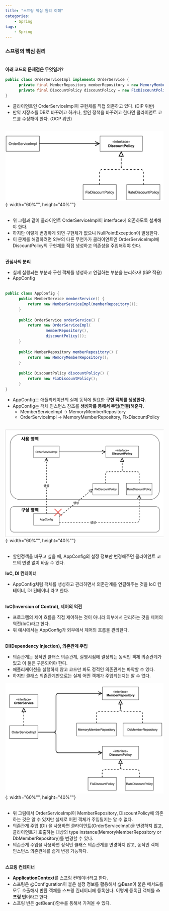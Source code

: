 ```yaml
---
title: "스프링 핵심 원리 이해"
categories: 
    - Spring
tags:
    - Spring
---
```


### 스프링의 핵심 원리 <br><br>

**아래 코드의 문제점은 무엇일까?**<br>
~~~java
public class OrderServiceImpl implements OrderService {
      private final MemberRepository memberRepository = new MemoryMemberRepository();
      private final DiscountPolicy discountPolicy = new FixDiscountPolicy();
}
~~~

* 클라이언트인 OrderServiceImpl이 구현체를 직접 의존하고 있다. (DIP 위반)
* 만약 저장소를 DB로 바꾸려고 하거나, 할인 정책을 바꾸려고 한다면 클라이언트 코드를 수정해야 한다. (OCP 위반)
<br><br>

![img3](/assets/images/2_3.png){: width="60%"", height="40%""} <br><br>

* 위 그림과 같이 클라이언트 OrderServiceImpl이 interface에 의존하도록 설계해야 한다.
* 하지만 이렇게 변경하게 되면 구현체가 없으니 NullPointException이 발생한다.
* 이 문제를 해결하려면 외부의 다른 무언가가 클라이언트인 OrderServiceImpl에 DiscountPolicy의 구현체를 직접 생성하고 의존성을 주입해줘야 한다. <br><br>

**관심사의 분리**
* 실제 실행되는 부분과 구현 객체를 생성하고 연결하는 부분을 분리하자! (ISP 적용)
* AppConfig <br><br>

~~~java
public class AppConfig {
      public MemberService memberService() {
          return new MemberServiceImpl(memberRepository());
      }

      public OrderService orderService() {
          return new OrderServiceImpl(
                  memberRepository(),
                  discountPolicy());
      }

      public MemberRepository memberRepository() {
          return new MemoryMemberRepository();
      }

      public DiscountPolicy discountPolicy() {
          return new FixDiscountPolicy();
      }
}
~~~

* AppConfig는 애플리케이션의 실제 동작에 필요한 **구현 객체를 생성한다.**
* AppConfig는 객체 인스턴스 참조를 **생성자를 통해서 주입(연결)해준다.**
    * MemberServiceImpl -> MemoryMemberRepository
    * OrderServiceImpl -> MemoryMemberRepository, FixDiscountPolicy
<br><br>

![img4](/assets/images/2_4.png){: width="60%"", height="40%""} <br><br>

* 할인정책을 바꾸고 싶을 때, AppConfig의 설정 정보만 변경해주면 클라이언트 코드의 변경 없이 바꿀 수 있다. <br>

**IoC, DI 컨테이너**
* AppConfig처럼 객체를 생성하고 관리하면서 의존관계를 연결해주는 것을 IoC 컨테이너, DI 컨테이너 라고 한다. <br><br>

**IoC(Inversion of Control), 제어의 역전**
* 프로그램의 제어 흐름을 직접 제어하는 것이 아니라 외부에서 관리하는 것을 제어의 역전(IoC)라고 한다.
* 위 예시에서는 AppConfig가 외부에서 제어의 흐름을 관리한다. <br><br>

**DI(Dependency Injection), 의존관계 주입**
* 의존관계는 정적인 클래스 의존관계, 실행시점에 결정되는 동적인 객체 의존관계가 있고 이 둘은 구분되어야 한다.
* 애플리케이션을 실행하지 않고 코드만 봐도 정적인 의존관계는 파악할 수 있다.
* 하지만 클래스 의존관계만으로는 실제 어떤 객체가 주입되는지는 알 수 없다.

![img5](/assets/images/2_5.png){: width="60%"", height="40%""} <br><br>

* 위 그림에서 OrderServiceImpl이 MemberRepository, DiscountPolicy에 의존하는 것은 알 수 있지만 실제로 어떤 객체가 주입될지는 알 수 없다.
* 의존관계 주입 (DI) 을 사용하면 클라이언트(OrderServiceImpl)을 변경하지 않고, 클라이언트가 호출하는 대상의 type instance(MemoryMemberRepository or DbMemberRepository)를 변경할 수 있다.
* 의존관계 주입을 사용하면 정적인 클래스 의존관계를 변경하지 않고, 동적인 객체 인스턴스 의존관계를 쉽게 변경 가능하다. <br><br>

**스프링 컨테이너**
* **ApplicationContext**를 스프링 컨테이너라고 한다.
* 스프링은 @Configuration이 붙은 설정 정보를 활용해서 @Bean이 붙은 메서드를 모두 호출해서 반환 객체를 스프링 컨테이너에 등록한다. 이렇게 등록된 객체를 **스프링 빈**이라고 한다.
* 스프링 빈은 getBean()함수를 통해서 가져올 수 있다.


